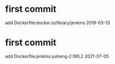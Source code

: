 # first commit
add Dockerfile:docker.io/library/jenkins 2019-03-13
# first commit
add Dockerfile:jenkins:yuheng-2.190.2 2021-07-05

